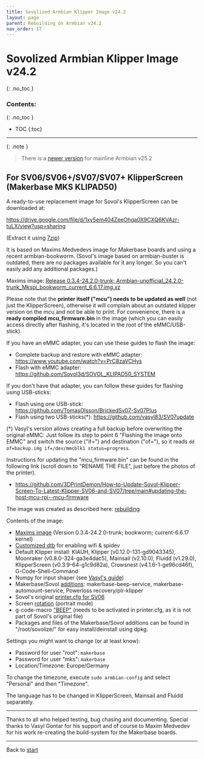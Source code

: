 ```yaml
---
title: Sovolized Armbian Klipper Image v24.2
layout: page
parent: Rebuilding on Armbian v24.2
nav_order: 17
---
```

# Sovolized Armbian Klipper Image v24.2
{: .no_toc }
### Contents:
{: .no_toc }
- TOC
{:toc}
----

{: .note }
> There is a [newer version](armbian-mainline-image.html) for mainline Armbian v25.2

## For SV06/SV06+/SV07/SV07+ KlipperScreen (Makerbase MKS KLIPAD50)

A ready-to-use replacement image for Sovol's KlipperScreen can be downloaded at:  
    
<https://drive.google.com/file/d/1xy5em404ZeeOhga0X9CXQ6KVAzr-tuLX/view?usp=sharing>
    
(Extract it using [7zip](https://www.7-zip.org/))

It is based on Maxims Medvedevs image for Makerbase boards and using a recent armbian-bookworm.
(Sovol's image based on armbian-buster is outdated, there are no packages available for it any longer. So you can't easily add any additional packages.)  
    
Maxims image: [Release 0.3.4-24.2.0-trunk; Armbian-unofficial_24.2.0-trunk_Mkspi_bookworm_current_6.6.17.img.xz](https://github.com/redrathnure/armbian-mkspi/releases)


Please note that the **printer itself ("mcu") needs to be updated as well** (not just the KlipperScreen), otherwise it will complain about an outdated klipper version on the mcu and not be able to print.
For convenience, there is a **ready compiled mcu_firmware.bin** in the image (which you can easily access directly after flashing, it's located in the root of the eMMC/USB-stick).


If you have an eMMC adapter, you can use these guides to flash the image:
  * Complete backup and restore with eMMC adapter: <https://www.youtube.com/watch?v=PrC8zaVCHys>
  * Flash with eMMC adapter: <https://github.com/Sovol3d/SOVOL_KLIPAD50_SYSTEM>

If you don't have that adapter, you can follow these guides for flashing using USB-sticks:
  * Flash using one USB-stick: <https://github.com/TomasOlsson/BrickedSv07-Sv07Plus>
  * Flash using two USB-sticks(\*): <https://github.com/vasyl83/SV07update>

(\*) Vasyl's version allows creating a full backup before overwriting the original eMMC:
Just follow its step to point 6 "Flashing the image onto EMMC" and switch the source ("if=") and destination ("of="),
so it reads `dd of=backup.img if=/dev/mmcblk1 status=progress`.


Instructions for updating the "mcu_firmware.bin" can be found in the following link (scroll down to "RENAME THE FILE", just before the photos of the printer).
  * <https://github.com/3DPrintDemon/How-to-Update-Sovol-Klipper-Screen-To-Latest-Klipper-SV06-and-SV07/tree/main#updating-the-host-mcu-rpi--mcu-firmware>


The image was created as described here: [rebuilding](rebuilding.html)  
    
Contents of the image:
  * [Maxims image](https://github.com/redrathnure/armbian-mkspi/releases) (Version 0.3.4-24.2.0-trunk; bookworm; current-6.6.17 kernel)
  * [Customized dtb](files/rk3328-roc-cc.dtb) for enabling wifi & spidev
  * Default Klipper install: KIAUH, Klipper (v0.12.0-131-gd9043345), Moonraker (v0.8.0-324-ga3e4dac5), Mainsail (v2.10.0), Fluidd (v1.29.0), KlipperScreen (v0.3.9-64-g1c9d82a), Crowsnest (v4.1.6-1-ge96cd46f), G-Code-Shell-Command
  * Numpy for input shaper (see [Vasyl's guide](https://github.com/vasyl83/SV07update#15-accelerometer-input-shaper))
  * Makerbase/Sovol [additions](sovol_mods#services): makerbase-beep-service, makerbase-automount-service, Powerloss recovery/plr-klipper
  * Sovol's original [printer.cfg for SV06](https://github.com/Sovol3d/SOVOL_KLIPAD50_SYSTEM/blob/main/klipper_configuration/SV06/printer.cfg)
  * Screen [rotation](screen#rotation) (portrait mode)
  * g-code-macro ["BEEP"](beeper) (needs to be activated in printer.cfg, as it is not part of Sovol's original file)
  * Packages and files of the Makerbase/Sovol additions can be found in "/root/sovolize/" for easy install/deinstall using dpkg.


Settings you might want to change (or at least know):
  * Password for user "root": `makerbase`
  * Password for user "mks": `makerbase`
  * Location/Timezone: Europe/Germany

To change the timezone, execute `sudo armbian-config` and select "Personal" and then "Timezone".

The language has to be changed in KlipperScreen, Mainsail and Fluidd separately.

----

Thanks to all who helped testing, bug chasing and documenting.
Special thanks to Vasyl Gontar for his support and of course to Maxim Medvedev for his work re-creating the build-system for the Makerbase boards.

----
Back to [start](index.html)
